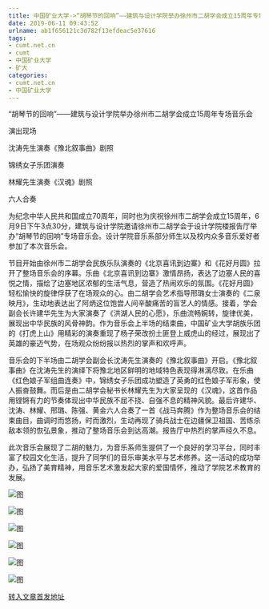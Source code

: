 ```yaml
---
title: 中国矿业大学->“胡琴节的回响”——建筑与设计学院举办徐州市二胡学会成立15周年专场音乐会 | cumt.net.cn
date: 2019-06-11 09:43:52
urlname: ab1f656121c3d782f13efdeac5e37616
tags: 
- cumt.net.cn
- cumt
- 中国矿业大学
- 矿大
categories:
- cumt.net.cn
- 中国矿业大学
---
```



“胡琴节的回响”——建筑与设计学院举办徐州市二胡学会成立15周年专场音乐会

演出现场

沈涛先生演奏《豫北叙事曲》剧照

锦绣女子乐团演奏

林耀先生演奏《汉魂》剧照

六人合奏

为纪念中华人民共和国成立70周年，同时也为庆祝徐州市二胡学会成立15周年，6月9日下午3点30分，建筑与设计学院邀请徐州市二胡学会于设计学院楼报告厅举办“胡琴节的回响”专场音乐会。设计学院音乐系部分师生以及校内众多音乐爱好者参加了本次音乐会。

节目开始由徐州市二胡学会民族乐队演奏的《北京喜讯到边寨》和《花好月圆》拉开了整场音乐会的序幕。乐曲《北京喜讯到边寨》激情昂扬，表达了边塞人民的喜悦之情，描绘了边塞地区浓郁的生活气息，营造了热闹欢乐的氛围。《花好月圆》轻松愉快的旋律俘获了在场观众的心。由二胡学会艺术指导邢璐女士演奏的《二泉映月》，生动地表达出了阿炳这位饱尝人间辛酸痛苦的盲艺人的情感。接着，学会副会长许建华先生为大家演奏了《洪湖人民的心愿》，乐曲流畅婉转，旋律优美，展现出中华民族的风骨神韵。作为音乐会上半场的结束曲，中国矿业大学胡族乐团的《打虎上山》用精彩的演奏重现了杨子荣改扮土匪登上威虎山的经过，展现出了英雄的豪迈气势，在场观众纷纷报以热烈的掌声和欢呼声。

音乐会的下半场由二胡学会副会长沈涛先生演奏的《豫北叙事曲》开启。《豫北叙事曲》在沈涛先生的演绎下将豫北地区鲜明的地域特色表现得淋漓尽致。在乐曲《红色娘子军组曲连奏》中，锦绣女子乐团成功塑造了英勇的红色娘子军形象，使人振奋鼓舞。而后是由二胡学会秘书长林耀先生为大家呈现的《汉魂》，这首作品用铿锵有力的节奏体现出中华民族不屈不挠、自强不息的精神风貌。最后许建华、沈涛、林耀、邢璐、陈强、黄金六人合奏了一首《战马奔腾》作为整场音乐会的结束曲目，曲调时而悠扬，时而激烈，生动再现了骑兵战士在边疆保卫祖国、苦练杀敌本领的恢弘景象，推动了整场音乐会到达高潮。报告厅中热烈的掌声经久不息。

此次音乐会展现了二胡的魅力，为音乐系师生提供了一个良好的学习平台，同时丰富了校园文化生活，提升了同学们的音乐审美水平与艺术修养。这一活动的成功举办，弘扬了美育精神，用音乐艺术激发起大家的爱国情怀，推动了学院艺术教育的发展。



![图](http://xwzx.cumt.edu.cn/_upload/article/images/57/d9/5d27caf341019fd538c4daa8dd36/efb7ea34-3ac9-4f37-90a9-4993b6913285.jpg)

![图](http://xwzx.cumt.edu.cn/_upload/article/images/57/d9/5d27caf341019fd538c4daa8dd36/66e00199-b215-41ed-893e-803b5595f1f5.jpg)

![图](http://xwzx.cumt.edu.cn/_upload/article/images/57/d9/5d27caf341019fd538c4daa8dd36/5fadac8a-e884-4ac3-be6c-cb0cfb5858b1.jpg)

![图](http://xwzx.cumt.edu.cn/_upload/article/images/57/d9/5d27caf341019fd538c4daa8dd36/e45295dc-460f-4fd7-b563-5fefeb884755.jpg)

![图](http://xwzx.cumt.edu.cn/_upload/article/images/57/d9/5d27caf341019fd538c4daa8dd36/d1955359-6ccd-4e02-861c-41a753413def.jpg)

![图](http://xwzx.cumt.edu.cn/_upload/article/images/57/d9/5d27caf341019fd538c4daa8dd36/755bc994-4245-4799-9588-d66812415b84.jpg)

[转入文章首发地址](http://xwzx.cumt.edu.cn/12/3b/c523a528955/page.htm)